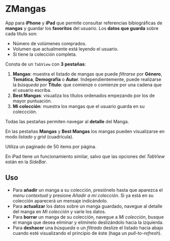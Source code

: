 # ZMangas
App para **iPhone** y **iPad** que permite consultar referencias bibiográficas de **mangas** y guardar los **favoritos** del usuario. Los **datos que guarda** sobre cada título son:
* Número de volúmenes comprados.
* Volumen que actualmente está leyendo el usuario.
* Si tiene la colección completa.

Consta de un `TabView` con **3 pestañas**:
1. **Mangas**: muestra el listado de mangas que puede _filtrarse_ por **Género**, **Temática**, **Demografía** o **Autor**. Independientemente, puede realizarse la _búsqueda_ por **Título**: que comienze o comienze por una cadena que el usuario escriba.
2. **Best Mangas**: visualiza los títulos ordenados empezando por los de mayor puntuación.
3. **Mi colección**: muestra los mangas que el usuario guarda en su coleccción.

Todas las pestañas permiten navegar al **detalle** del Manga.

En las pestañas **Mangas** y **Best Mangas** los mangas pueden visualizarse en modo _listado_ y _grid_ (cuadrícula).

Utiliza un paginado de 50 items por página.

En iPad tiene un funcionamiento similar, salvo que las opciones del _TabView_ están en la _SideBar_.

## Uso
* Para **añadir** un manga a su colección, presiónelo hasta que aparezca el _menu  contextual_ y presione _Añadir a mi colección_. Si ya está en su colección aparecerá un mensaje indicándolo.
* Para **actualizar** los datos sobre un manga guardado, navegue al detalle del manga en _Mi colección_ y varíe los datos.
* Para **borrar** un manga de su colección, navegue a _Mi colección_, busque el manga que desea eliminar y elimínelo deslizándolo hacia la izquierda.
* Para **deshacer** una _búsqueda_ o un _filtrado_ deslize el listado hacia abajo cuando esté visualizando el principio de éste (haga un _pull-to-refresh_).
